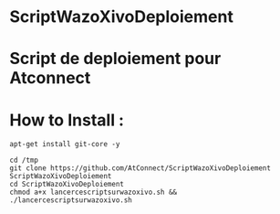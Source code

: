 # ScriptWazoXivoDeploiement
# Script de deploiement pour Atconnect

# How to Install :
```
apt-get install git-core -y

cd /tmp
git clone https://github.com/AtConnect/ScriptWazoXivoDeploiement ScriptWazoXivoDeploiement
cd ScriptWazoXivoDeploiement
chmod a+x lancercescriptsurwazoxivo.sh && ./lancercescriptsurwazoxivo.sh
```
